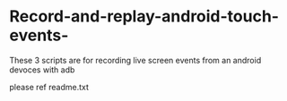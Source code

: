 # Record-and-replay-android-touch-events-

These 3 scripts are for recording live screen events from an android devoces with adb

please ref readme.txt
